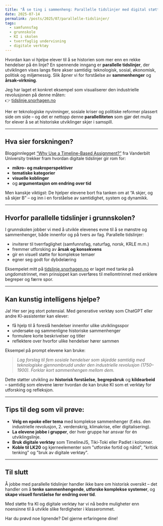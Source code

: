 ```yaml
---
title: "Å se ting i sammenheng: Parallelle tidslinjer med digital støtte"
date: 2025-07-14
permalink: /posts/2025/07/parallelle-tidslinjer/
tags:
  - samfunnsfag
  - grunnskole
  - KI i skolen
  - tverrfaglig undervisning
  - digitale verktøy
---
```


Hvordan kan vi hjelpe elever til å se historien som mer enn en rekke hendelser på én linje? En spennende inngang er **parallelle tidslinjer**, der utviklingen vises langs flere akser samtidig: teknologisk, sosial, økonomisk, politisk og miljømessig. Slik åpner vi for forståelse av **sammenhenger** og **årsak–virkning**.

Jeg har laget et konkret eksempel som visualiserer den industrielle revolusjonen på denne måten:  
👉 [tidslinje.snorhagen.no](https://tidslinje.snorhagen.no)

Her er teknologiske nyvinninger, sosiale kriser og politiske reformer plassert side om side – og det er nettopp denne **parallelliteten** som gjør det mulig for elever å se at historiske utviklinger skjer i samspill.

---

## Hva sier forskningen?

Blogginnlegget [“Why Use a Timeline-Based Assignment?”](https://learningandteaching.byui.edu/guides/strategiesforteaching/guides/digital-timelines) fra Vanderbilt University trekker fram hvordan digitale tidslinjer gir rom for:

- **mikro- og makroperspektiver**
- **tematiske kategorier**
- **visuelle koblinger**
- og **argumentasjon om endring over tid**

Men kanskje viktigst: De hjelper elevene bort fra tanken om at “A skjer, og så skjer B” – og inn i en forståelse av samtidighet, system og dynamikk.

---

## Hvorfor parallelle tidslinjer i grunnskolen?

I grunnskolen jobber vi med å utvikle elevenes evne til å se mønstre og sammenhenger, både innenfor og på tvers av fag. Parallelle tidslinjer:

- inviterer til tverrfaglighet (samfunnsfag, naturfag, norsk, KRLE m.m.)
- fremmer utforsking av **årsak og konsekvens**
- gir en visuell støtte for komplekse temaer
- egner seg godt for dybdelæring

Eksempelet mitt på [tidslinje.snorhagen.no](https://tidslinje.snorhagen.no) er laget med tanke på ungdomstrinnet, men prinsippet kan overføres til mellomtrinnet med enklere begreper og færre spor.

---

## Kan kunstig intelligens hjelpe?

Ja! Her ser jeg stort potensial. Med generative verktøy som ChatGPT eller andre KI-assistenter kan elever:

- få hjelp til å foreslå hendelser innenfor ulike utviklingsspor
- undersøke og sammenligne historiske sammenhenger
- formulere korte beskrivelser og titler
- reflektere over hvorfor ulike hendelser hører sammen

Eksempel på prompt elevene kan bruke:

> *Lag forslag til fem sosiale hendelser som skjedde samtidig med teknologiske gjennombrudd under den industrielle revolusjon (1750–1900). Forklar kort sammenhengen mellom dem.*

Dette støtter utvikling av **historisk forståelse**, **begrepsbruk** og **kildearbeid** – samtidig som elevene lærer hvordan de kan bruke KI som et verktøy for utforsking og refleksjon.

---

## Tips til deg som vil prøve:

- **Velg en epoke eller tema** med komplekse sammenhenger (f.eks. den industrielle revolusjon, 2. verdenskrig, klimakrise, eller digitalisering).
- **La elevene jobbe i grupper**, der hver gruppe har ansvar for én utviklingslinje.
- **Bruk digitale verktøy** som TimelineJS, Tiki-Toki eller Padlet i kolonner.
- **Koble til LK20** og kjerneelementer som "utforske fortid og nåtid", "kritisk tenking" og "bruk av digitale verktøy".

---

## Til slutt

Å jobbe med parallelle tidslinjer handler ikke bare om historisk oversikt – det handler om å **tenke sammenhengende**, **utforske komplekse systemer**, og **skape visuell forståelse for endring over tid**.

Med støtte fra KI og digitale verktøy har vi nå bedre muligheter enn noensinne til å utvikle slike ferdigheter i klasserommet.

Har du prøvd noe lignende? Del gjerne erfaringene dine!


